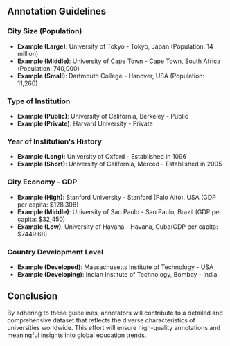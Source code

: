 ## Annotation Guidelines

### City Size (Population)

-   **Example (Large)**: University of Tokyo - Tokyo, Japan (Population: 14 million)
-   **Example (Middle)**: University of Cape Town - Cape Town, South Africa (Population: 740,000)
-   **Example (Small)**: Dartmouth College - Hanover, USA (Population: 11,260)

### Type of Institution

-   **Example (Public)**: University of California, Berkeley - Public
-   **Example (Private)**: Harvard University - Private

### Year of Institution's History

-   **Example (Long)**: University of Oxford - Established in 1096
-   **Example (Short)**: University of California, Merced - Established in 2005

### City Economy - GDP

-   **Example (High)**: Stanford University - Stanford (Palo Alto), USA (GDP per capita: \$128,308)
-   **Example (Middle)**: University of Sao Paulo - Sao Paulo, Brazil (GDP per capita: \$32,450)
-   **Example (Low)**: University of Havana - Havana, Cuba(GDP per capita: \$7449.68)

### Country Development Level

-   **Example (Developed)**: Massachusetts Institute of Technology - USA
-   **Example (Developing)**: Indian Institute of Technology, Bombay - India

## Conclusion

By adhering to these guidelines, annotators will contribute to a detailed and comprehensive dataset that reflects the diverse characteristics of universities worldwide. This effort will ensure high-quality annotations and meaningful insights into global education trends.
